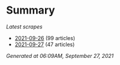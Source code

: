# Summary
*Latest scrapes*
* [2021-09-26](https://github.com/nuuuwan/news_lk/blob/data/news_lk.2021-09-26.json) (99 articles)
* [2021-09-27](https://github.com/nuuuwan/news_lk/blob/data/news_lk.2021-09-27.json) (47 articles)

*Generated at 06:09AM, September 27, 2021*